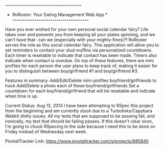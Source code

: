 ***--------------------------------------***
* RoRoster: Your Dating Management Web App *                                 
***--------------------------------------***

Have you ever wished for your own personal social calendar fairy?  Life takes over and prevents you from keeping all your plates spinning, and we can't have that- can we (especially with your mighty-fines)?!  RoRoster serves the role as this social calendar fairy.  This application will allow you to set reminders to contact your stud muffins via personalized countdowns.  Each timer is resetable to indicate that contact has been made.  Timers also indicate when contact is overdue.  On top of these features, there are mini profiles for each person the user plans to keep track of, making it easier for you to distinguish between boy/girlfriend #1 and boy/girlfriend #3.  

Features in summary:
Add/Edit/Delete mini-profiles boyfriend/girlfriends to track
Add/Delete a photo each of these boyfriend/girlfriends
Set a countdown for each boyfriend/girlfriend that will be resetable and indicate when time is up.

Current Status: Aug 13, 2013
I have been attempting to RSpec this project from the beginning and am currently stuck due to a Turbolinks/Capybara Webkit shitty issues.  All my tests that are supposed to be passing fail, and ironically, my test that should be failing passes.  If this doesn't clear soon, I'm going to chuck RSpecing to the side because I need this to be done on Friday instead of Wednesday next week. 

PivotalTracker Link: https://www.pivotaltracker.com/s/projects/885840


